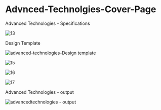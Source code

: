 # Advnced-Technolgies-Cover-Page
Advanced Technologies - Specifications





![13](https://github.com/ra-ghava/Advnced-Technolgies-Cover-Page/assets/146189602/02faad6f-29d8-45b4-b49c-4add7960274a)







Design Template 








![advanced-technologies-Design template](https://github.com/ra-ghava/Advnced-Technolgies-Cover-Page/assets/146189602/044a2a71-f228-4dad-b38f-b3f07498e10c)









![15](https://github.com/ra-ghava/Advnced-Technolgies-Cover-Page/assets/146189602/2e0400c0-16db-4c18-a2a8-5eaed4cda507)








![16](https://github.com/ra-ghava/Advnced-Technolgies-Cover-Page/assets/146189602/61e93e51-c2db-47af-8926-581cbfc8e79c)









![17](https://github.com/ra-ghava/Advnced-Technolgies-Cover-Page/assets/146189602/b5d7e2df-3503-412b-84c4-471398718490)







Advanced Technologies - output








![advancedtechnologies - output](https://github.com/ra-ghava/Advnced-Technolgies-Cover-Page/assets/146189602/afedf502-a820-4d00-974f-8e51733ba542)
